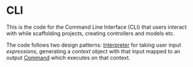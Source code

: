 # CLI
This is the code for the Command Line Interface (CLI) that users interact with while scaffolding projects, creating controllers and models etc.

The code follows two design patterns: [Interpreter](https://www.oodesign.com/interpreter-pattern.html) for taking user input _expressions_, generating a _context_ object with that input mapped to an output [Command](https://www.oodesign.com/command-pattern.html) which executes on that context.
